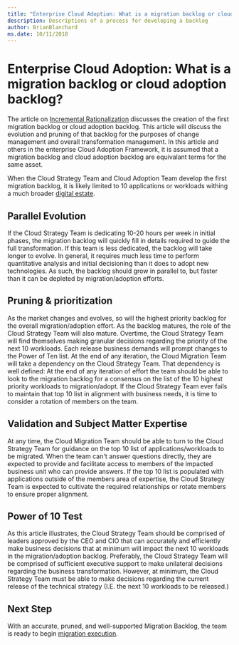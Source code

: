 ```yaml
---
title: "Enterprise Cloud Adoption: What is a migration backlog or cloud adoption backlog?"
description: Descriptions of a process for developing a backlog
author: BrianBlanchard
ms.date: 10/11/2018
---
```


# Enterprise Cloud Adoption: What is a migration backlog or cloud adoption backlog?

The article on [Incremental Rationalization](../../digital-estate/rationalize-inventory.md) discusses the creation of the first migration backlog or cloud adoption backlog. This article will discuss the evolution and pruning of that backlog for the purposes of change management and overall transformation management. In this article and others in the enterprise Cloud Adoption Framework, it is assumed that a migration backlog and cloud adoption backlog are equivalant terms for the same asset.

When the Cloud Strategy Team and Cloud Adoption Team develop the first migration backlog, it is likely limited to 10 applications or workloads withing a much broader [digital estate](../../digital-estate/overview.md).

## Parallel Evolution

If the Cloud Strategy Team is dedicating 10-20 hours per week in initial phases, the migration backlog will quickly fill in details required to guide the full transformation. If this team is less dedicated, the backlog will take longer to evolve. In general, it requires much less time to perform quantitative analysis and initial decisioning than it does to adopt new technologies. As such, the backlog should grow in parallel to, but faster than it can be depleted by migration/adoption efforts.

## Pruning & prioritization

As the market changes and evolves, so will the highest priority backlog for the overall migration/adoption effort. As the backlog matures, the role of the Cloud Strategy Team will also mature. Overtime, the Cloud Strategy Team will find themselves making granular decisions regarding the priority of the next 10 workloads. Each release business demands will prompt changes to the Power of Ten list. At the end of any iteration, the Cloud Migration Team will take a dependency on the Cloud Strategy Team. That dependency is well defined: At the end of any iteration of effort the team should be able to look to the migration backlog for a consensus on the list of the 10 highest priority workloads to migration/adopt. If the Cloud Strategy Team ever fails to maintain that top 10 list in alignment with business needs, it is time to consider a rotation of members on the team.

## Validation and Subject Matter Expertise

At any time, the Cloud Migration Team should be able to turn to the Cloud Strategy Team for guidance on the top 10 list of applications/workloads to be migrated. When the team can't answer questions directly, they are expected to provide and facilitate access to members of the impacted business unit who can provide answers. If the top 10 list is populated with applications outside of the members area of expertise, the Cloud Strategy Team is expected to cultivate the required relationships or rotate members to ensure proper alignment.

## Power of 10 Test

As this article illustrates, the Cloud Strategy Team should be comprised of leaders approved by the CEO and CIO that can accurately and efficiently make business decisions that at minimum will impact the next 10 workloads in the migration/adoption backlog. Preferably, the Cloud Strategy Team will be comprised of sufficient executive support to make unilateral decisions regarding the business transformation. However, at minimum, the Cloud Strategy Team must be able to make decisions regarding the current release of the technical strategy (I.E. the next 10 workloads to be released.)

## Next Step

With an accurate, pruned, and well-supported Migration Backlog, the team is ready to begin [migration execution](../execute/overview.md).
